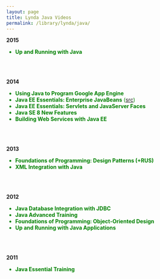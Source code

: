 ```yaml
---
layout: page
title: Lynda Java Videos
permalink: /library/lynda/java/
---
```



<strong>2015</strong>

<ul>
	<li style="color:green"><strong>Up and Running with Java</strong></li>
</ul>



<br/><br/>

<strong>2014</strong>

<ul>
	<li style="color:green"><strong>Using Java to Program Google App Engine</strong></li>
	<li style="color:green"><strong>Java EE Essentials: Enterprise JavaBeans</strong> (<a href="https://github.com/javadev-org/Java-EE-Essentials-Enterprise-JavaBeans">src</a>)</li>
	<li style="color:green"><strong>Java EE Essentials: Servlets and JavaServer Faces</strong></li>
	<li style="color:green"><strong>Java SE 8 New Features</strong></li>
	<li style="color:green"><strong>Building Web Services with Java EE</strong></li>
</ul>



<br/><br/>

<strong>2013</strong>


<ul>
	<li style="color:green"><strong>Foundations of Programming: Design Patterns (+RUS)</strong></li>
	<li style="color:green"><strong>XML Integration with Java</strong></li>
</ul>


<br/><br/>

<strong>2012</strong>

<ul>
	<li style="color:green"><strong>Java Database Integration with JDBC</strong></li>
	<li style="color:green"><strong>Java Advanced Training</strong></li>
	<li style="color:green"><strong>Foundations of Programming: Object-Oriented Design</strong></li>
	<li style="color:green"><strong>Up and Running with Java Applications</strong></li>
</ul>


<br/><br/>

<strong>2011</strong>

<ul>
	<li style="color:green"><strong>Java Essential Training</strong></li>
</ul>



